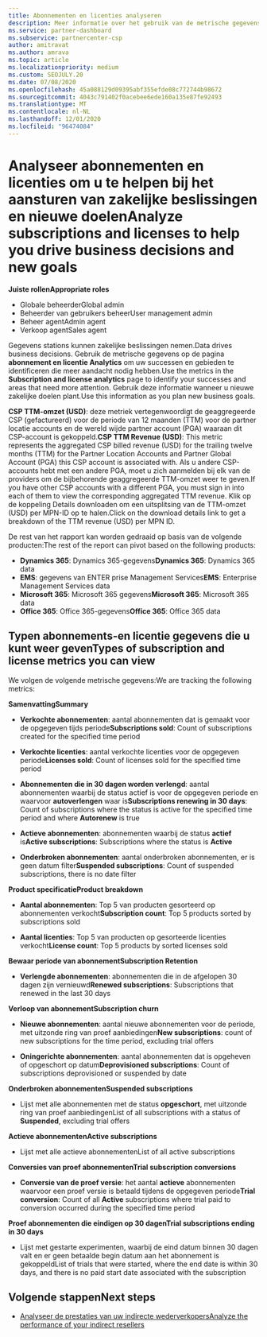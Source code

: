 ```yaml
---
title: Abonnementen en licenties analyseren
description: Meer informatie over het gebruik van de metrische gegevens op de pagina abonnement en licentie Analytics om uw successen en gebieden te identificeren die meer aandacht vereisen.
ms.service: partner-dashboard
ms.subservice: partnercenter-csp
author: amitravat
ms.author: amrava
ms.topic: article
ms.localizationpriority: medium
ms.custom: SEOJULY.20
ms.date: 07/08/2020
ms.openlocfilehash: 45a088129d09395abf355efde08c772744b98672
ms.sourcegitcommit: 4043c791402f0acebee6ede160a135e87fe92493
ms.translationtype: MT
ms.contentlocale: nl-NL
ms.lasthandoff: 12/01/2020
ms.locfileid: "96474084"
---
```

# <a name="analyze-subscriptions-and-licenses-to-help-you-drive-business-decisions-and-new-goals"></a><span data-ttu-id="e8aba-103">Analyseer abonnementen en licenties om u te helpen bij het aansturen van zakelijke beslissingen en nieuwe doelen</span><span class="sxs-lookup"><span data-stu-id="e8aba-103">Analyze subscriptions and licenses to help you drive business decisions and new goals</span></span>

<span data-ttu-id="e8aba-104">**Juiste rollen**</span><span class="sxs-lookup"><span data-stu-id="e8aba-104">**Appropriate roles**</span></span>

- <span data-ttu-id="e8aba-105">Globale beheerder</span><span class="sxs-lookup"><span data-stu-id="e8aba-105">Global admin</span></span>
- <span data-ttu-id="e8aba-106">Beheerder van gebruikers beheer</span><span class="sxs-lookup"><span data-stu-id="e8aba-106">User management admin</span></span>
- <span data-ttu-id="e8aba-107">Beheer agent</span><span class="sxs-lookup"><span data-stu-id="e8aba-107">Admin agent</span></span>
- <span data-ttu-id="e8aba-108">Verkoop agent</span><span class="sxs-lookup"><span data-stu-id="e8aba-108">Sales agent</span></span>

<span data-ttu-id="e8aba-109">Gegevens stations kunnen zakelijke beslissingen nemen.</span><span class="sxs-lookup"><span data-stu-id="e8aba-109">Data drives business decisions.</span></span> <span data-ttu-id="e8aba-110">Gebruik de metrische gegevens op de pagina **abonnement en licentie Analytics** om uw successen en gebieden te identificeren die meer aandacht nodig hebben.</span><span class="sxs-lookup"><span data-stu-id="e8aba-110">Use the metrics in the **Subscription and license analytics** page to identify your successes and areas that need more attention.</span></span> <span data-ttu-id="e8aba-111">Gebruik deze informatie wanneer u nieuwe zakelijke doelen plant.</span><span class="sxs-lookup"><span data-stu-id="e8aba-111">Use this information as you plan new business goals.</span></span>

<span data-ttu-id="e8aba-112">**CSP TTM-omzet (USD)**: deze metriek vertegenwoordigt de geaggregeerde CSP (gefactureerd) voor de periode van 12 maanden (TTM) voor de partner locatie accounts en de wereld wijde partner account (PGA) waaraan dit CSP-account is gekoppeld.</span><span class="sxs-lookup"><span data-stu-id="e8aba-112">**CSP TTM Revenue (USD)**: This metric represents the aggregated CSP billed revenue (USD) for the trailing twelve months (TTM) for the Partner Location Accounts and Partner Global Account (PGA) this CSP account is associated with.</span></span> <span data-ttu-id="e8aba-113">Als u andere CSP-accounts hebt met een andere PGA, moet u zich aanmelden bij elk van de providers om de bijbehorende geaggregeerde TTM-omzet weer te geven.</span><span class="sxs-lookup"><span data-stu-id="e8aba-113">If you have other CSP accounts with a different PGA, you must sign in into each of them to view the corresponding aggregated TTM revenue.</span></span>  <span data-ttu-id="e8aba-114">Klik op de koppeling Details downloaden om een uitsplitsing van de TTM-omzet (USD) per MPN-ID op te halen.</span><span class="sxs-lookup"><span data-stu-id="e8aba-114">Click on the download details link to get a breakdown of the TTM revenue (USD) per MPN ID.</span></span>

<span data-ttu-id="e8aba-115">De rest van het rapport kan worden gedraaid op basis van de volgende producten:</span><span class="sxs-lookup"><span data-stu-id="e8aba-115">The rest of the report can pivot based on the following products:</span></span>

 - <span data-ttu-id="e8aba-116">**Dynamics 365**: Dynamics 365-gegevens</span><span class="sxs-lookup"><span data-stu-id="e8aba-116">**Dynamics 365**: Dynamics 365 data</span></span>  
 - <span data-ttu-id="e8aba-117">**EMS**: gegevens van ENTER prise Management Services</span><span class="sxs-lookup"><span data-stu-id="e8aba-117">**EMS**: Enterprise Management Services data</span></span>  
 - <span data-ttu-id="e8aba-118">**Microsoft 365**: Microsoft 365 gegevens</span><span class="sxs-lookup"><span data-stu-id="e8aba-118">**Microsoft 365**: Microsoft 365 data</span></span>  
 - <span data-ttu-id="e8aba-119">**Office 365**: Office 365-gegevens</span><span class="sxs-lookup"><span data-stu-id="e8aba-119">**Office 365**: Office 365 data</span></span>  


## <a name="types-of-subscription-and-license-metrics-you-can-view"></a><span data-ttu-id="e8aba-120">Typen abonnements-en licentie gegevens die u kunt weer geven</span><span class="sxs-lookup"><span data-stu-id="e8aba-120">Types of subscription and license metrics you can view</span></span>

<span data-ttu-id="e8aba-121">We volgen de volgende metrische gegevens:</span><span class="sxs-lookup"><span data-stu-id="e8aba-121">We are tracking the following metrics:</span></span>

<span data-ttu-id="e8aba-122">**Samenvatting**</span><span class="sxs-lookup"><span data-stu-id="e8aba-122">**Summary**</span></span>  
 - <span data-ttu-id="e8aba-123">**Verkochte abonnementen**: aantal abonnementen dat is gemaakt voor de opgegeven tijds periode</span><span class="sxs-lookup"><span data-stu-id="e8aba-123">**Subscriptions sold**: Count of subscriptions created for the specified time period</span></span>  
  
 - <span data-ttu-id="e8aba-124">**Verkochte licenties**: aantal verkochte licenties voor de opgegeven periode</span><span class="sxs-lookup"><span data-stu-id="e8aba-124">**Licenses sold**: Count of licenses sold for the specified time period</span></span>  
  
 - <span data-ttu-id="e8aba-125">**Abonnementen die in 30 dagen worden verlengd**: aantal abonnementen waarbij de status actief is voor de opgegeven periode en waarvoor **autoverlengen** waar is</span><span class="sxs-lookup"><span data-stu-id="e8aba-125">**Subscriptions renewing in 30 days**: Count of subscriptions where the status is active for the specified time period and where **Autorenew** is true</span></span>
 
 - <span data-ttu-id="e8aba-126">**Actieve abonnementen**: abonnementen waarbij de status **actief** is</span><span class="sxs-lookup"><span data-stu-id="e8aba-126">**Active subscriptions**: Subscriptions where the status is **Active**</span></span>  
 
 - <span data-ttu-id="e8aba-127">**Onderbroken abonnementen**: aantal onderbroken abonnementen, er is geen datum filter</span><span class="sxs-lookup"><span data-stu-id="e8aba-127">**Suspended subscriptions**: Count of suspended subscriptions, there is no date filter</span></span>  

<span data-ttu-id="e8aba-128">**Product specificatie**</span><span class="sxs-lookup"><span data-stu-id="e8aba-128">**Product breakdown**</span></span>
  
 - <span data-ttu-id="e8aba-129">**Aantal abonnementen**: Top 5 van producten gesorteerd op abonnementen verkocht</span><span class="sxs-lookup"><span data-stu-id="e8aba-129">**Subscription count**: Top 5 products sorted by subscriptions sold</span></span>  
 
 - <span data-ttu-id="e8aba-130">**Aantal licenties**: Top 5 van producten op gesorteerde licenties verkocht</span><span class="sxs-lookup"><span data-stu-id="e8aba-130">**License count**: Top 5 products by sorted licenses sold</span></span>

<span data-ttu-id="e8aba-131">**Bewaar periode van abonnement**</span><span class="sxs-lookup"><span data-stu-id="e8aba-131">**Subscription Retention**</span></span>

 - <span data-ttu-id="e8aba-132">**Verlengde abonnementen**: abonnementen die in de afgelopen 30 dagen zijn vernieuwd</span><span class="sxs-lookup"><span data-stu-id="e8aba-132">**Renewed subscriptions**: Subscriptions that renewed in the last 30 days</span></span>  

<span data-ttu-id="e8aba-133">**Verloop van abonnement**</span><span class="sxs-lookup"><span data-stu-id="e8aba-133">**Subscription churn**</span></span>  
 - <span data-ttu-id="e8aba-134">**Nieuwe abonnementen**: aantal nieuwe abonnementen voor de periode, met uitzonde ring van proef aanbiedingen</span><span class="sxs-lookup"><span data-stu-id="e8aba-134">**New subscriptions**: count of new subscriptions for the time period, excluding trial offers</span></span>  
 
 - <span data-ttu-id="e8aba-135">**Oningerichte abonnementen**: aantal abonnementen dat is opgeheven of opgeschort op datum</span><span class="sxs-lookup"><span data-stu-id="e8aba-135">**Deprovisioned subscriptions**: Count of subscriptions deprovisioned or suspended by date</span></span>  

<span data-ttu-id="e8aba-136">**Onderbroken abonnementen**</span><span class="sxs-lookup"><span data-stu-id="e8aba-136">**Suspended subscriptions**</span></span> 
 
 - <span data-ttu-id="e8aba-137">Lijst met alle abonnementen met de status **opgeschort**, met uitzonde ring van proef aanbiedingen</span><span class="sxs-lookup"><span data-stu-id="e8aba-137">List of all subscriptions with a status of **Suspended**, excluding trial offers</span></span>  
  
<span data-ttu-id="e8aba-138">**Actieve abonnementen**</span><span class="sxs-lookup"><span data-stu-id="e8aba-138">**Active subscriptions**</span></span>

 - <span data-ttu-id="e8aba-139">Lijst met alle actieve abonnementen</span><span class="sxs-lookup"><span data-stu-id="e8aba-139">List of all active subscriptions</span></span>  

<span data-ttu-id="e8aba-140">**Conversies van proef abonnementen**</span><span class="sxs-lookup"><span data-stu-id="e8aba-140">**Trial subscription conversions**</span></span>  

 - <span data-ttu-id="e8aba-141">**Conversie van de proef versie**: het aantal **actieve** abonnementen waarvoor een proef versie is betaald tijdens de opgegeven periode</span><span class="sxs-lookup"><span data-stu-id="e8aba-141">**Trial conversion**: Count of all **Active** subscriptions where trial paid to conversion occurred during the specified time period</span></span>  

<span data-ttu-id="e8aba-142">**Proef abonnementen die eindigen op 30 dagen**</span><span class="sxs-lookup"><span data-stu-id="e8aba-142">**Trial subscriptions ending in 30 days**</span></span>  

 - <span data-ttu-id="e8aba-143">Lijst met gestarte experimenten, waarbij de eind datum binnen 30 dagen valt en er geen betaalde begin datum aan het abonnement is gekoppeld</span><span class="sxs-lookup"><span data-stu-id="e8aba-143">List of trials that were started, where the end date is within 30 days, and there is no paid start date associated with the subscription</span></span>  

## <a name="next-steps"></a><span data-ttu-id="e8aba-144">Volgende stappen</span><span class="sxs-lookup"><span data-stu-id="e8aba-144">Next steps</span></span>

- [<span data-ttu-id="e8aba-145">Analyseer de prestaties van uw indirecte wederverkopers</span><span class="sxs-lookup"><span data-stu-id="e8aba-145">Analyze the performance of your indirect resellers</span></span>](analyze-indirect-resellers.md)